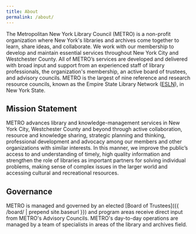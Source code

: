 ```yaml
---
title: About
permalink: /about/
---
```


The Metropolitan New York Library Council (METRO) is a non-profit organization where New York's libraries and archives come together to learn, share ideas, and collaborate. We work with our membership to develop and maintain essential services throughout New York City and Westchester County. All of METRO’s services are developed and delivered with broad input and support from an experienced staff of library professionals, the organization's membership, an active board of trustees, and advisory councils.  METRO is the largest of nine reference and research resource councils, known as the Empire State Library Network ([ESLN](http://www.esln.org)), in New York State.

## Mission Statement

METRO advances library and knowledge-management services in New York City, Westchester County and beyond through active collaboration, resource and knowledge sharing, strategic planning and thinking, professional development and advocacy among our members and other organizations with similar interests. In this manner, we improve the public’s access to and understanding of timely, high quality information and strengthen the role of libraries as important partners for solving individual problems, making sense of complex issues in the larger world and accessing cultural and recreational resources.

## Governance

METRO is managed and governed by an elected [Board of Trustees]({{ /board/ | prepend site.baseurl }}) and program areas receive direct input from METRO's Advisory Councils. METRO's day-to-day operations are managed by a team of specialists in areas of the library and archives field.
